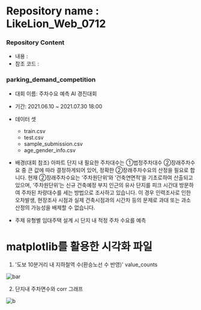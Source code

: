 # Repository name : LikeLion_Web_0712
### Repository Content
  * 내용 : 
  * 참조 코드 : 

### parking_demand_competition

 - 대회 이름: 주차수요 예측 AI 경진대회
 - 기간: 2021.06.10 ~ 2021.07.30 18:00
 - 데이터 셋
	* train.csv
	* test.csv
	* sample_submission.csv
	* age_gender_info.csv
 - 배경(대회 참조)
	아파트 단지 내 필요한 주차대수는 ①법정주차대수 ②장래주차수요 중 큰 값에 따라 결정하게되어 있어, 정확한 ②장래주차수요의 산정을 필요로 합니다.
	현재 ②장래주차수요는 ‘주차원단위’와 ‘건축연면적’을 기초로하여 산출되고 있으며, ‘주차원단위’는 신규 건축예정 부지 인근의 유사 단지를 피크 시간대 방문하여 주차된 차량대수를 세는 방법으로 조사하고 있습니다.
	이 경우 인력조사로 인한 오차발생, 현장조사 시점과 실제 건축시점과의 시간차 등의 문제로 과대 또는 과소 산정의 가능성을 배제할 수 없습니다.
	
 - 주제
	유형별 임대주택 설계 시 단지 내 적정 주차 수요를 예측


# matplotlib를 활용한 시각화 파일 

1. '도보 10분거리 내 지하철역 수(환승노선 수 반영)' value_counts

![bar](https://user-images.githubusercontent.com/85726172/125231931-98f65c00-e316-11eb-80a8-762151874357.png)

2. 단지내 주차면수와 corr 그래프

![b](https://user-images.githubusercontent.com/85726172/125231947-9d227980-e316-11eb-9787-696adfb6c13e.png)

